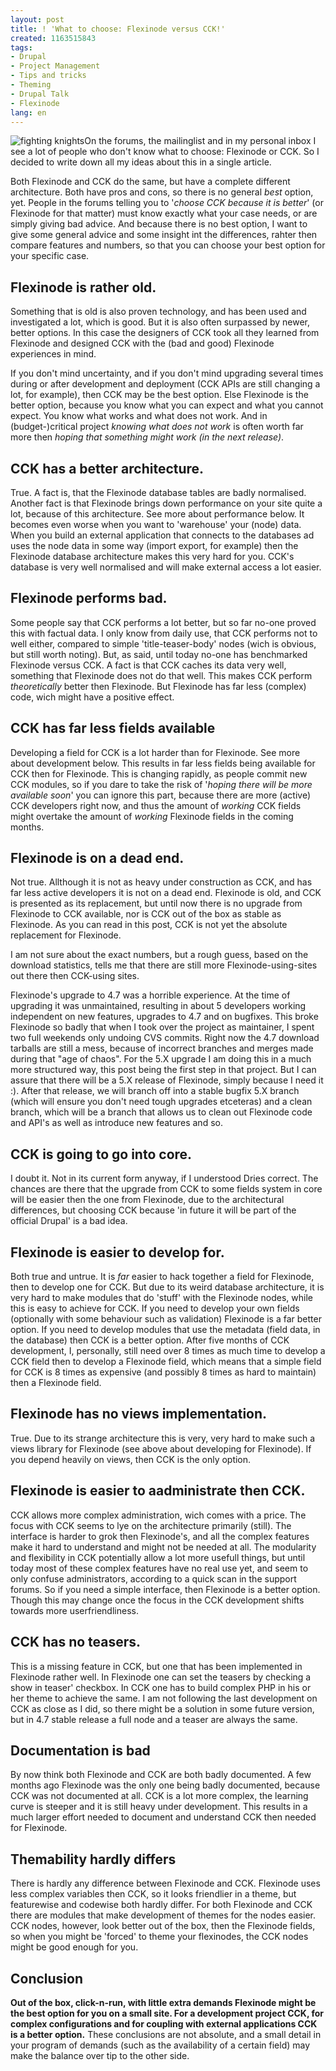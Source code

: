 ```yaml
---
layout: post
title: ! 'What to choose: Flexinode versus CCK!'
created: 1163515843
tags:
- Drupal
- Project Management
- Tips and tricks
- Theming
- Drupal Talk
- Flexinode
lang: en
---
```

<img src="http://webschuur.com/sites/webschuur.com/files/406969_knights.jpg" style="float:left" alt="fighting knights"/>On the forums, the mailinglist and in my personal inbox I see a lot of people who don't know what to choose: Flexinode or CCK. So I decided to write down all my ideas about this in a single article.

Both Flexinode and CCK do the same, but have a complete different architecture. Both have pros and cons, so there is no general _best_ option, yet. People in the forums telling you to '_choose CCK because it is better_' (or Flexinode for that matter) must know exactly what your case needs, or are simply giving bad advice. 
And because there is no best option, I want to give some general advice and some insight int the differences, rahter then compare features and numbers, so that you can choose your best option for your specific case. 

## Flexinode is rather old.
Something that is old is also proven technology, and has been used and investigated a lot, which is good. But it is also often surpassed by newer, better options. In this case the designers of CCK took all they learned from Flexinode and designed CCK with the (bad and good) Flexinode experiences in mind.

If you don't mind uncertainty, and if you don't mind upgrading several times during or after development and deployment (CCK APIs are still changing a lot, for example), then CCK may be the best option. Else Flexinode is the better option, because you know what you can expect and what you cannot expect. You know what works and what does not work. And in (budget-)critical project _knowing what does not work_ is often worth far more then _hoping that something might work (in the next release)_.

## CCK has a better architecture.
True. A fact is, that the Flexinode database tables are badly normalised. Another fact is that Flexinode brings down performance on your site quite a lot, because of this architecture. See more about performance below.
It becomes even worse when you want to 'warehouse' your (node) data. When you build an external application that connects to the databases ad uses the node data in some way (import export, for example) then the Flexinode database architecture makes this very hard for you. CCK's database is very well normalised and will make external access a lot easier. 

## Flexinode performs bad.
Some people say that CCK performs a lot better, but so far no-one proved this with factual data. I only know from daily use, that CCK performs not to well either, compared to simple 'title-teaser-body' nodes (wich is obvious, but still worth noting). But, as said, until today no-one has benchmarked Flexinode versus CCK. A fact is that CCK caches its data very well, something that Flexinode does not do that well. This makes CCK perform _theoretically_ better then Flexinode. But Flexinode has far less (complex) code, wich might have a positive effect.

## CCK has far less fields available
Developing a field for CCK is a lot harder than for Flexinode. See more about development below. This results in far less fields being available for CCK then for Flexinode. This is changing rapidly, as people commit new CCK modules, so if you dare to take the risk of '_hoping there will be more available soon_' you can ignore this part, because there are more (active) CCK developers right now, and thus the amount of _working_ CCK fields might overtake the amount of _working_ Flexinode fields in the coming months.

## Flexinode is on a dead end.
Not true. Allthough it is not as heavy under construction as CCK, and has far less active developers it is not on a dead end. Flexinode is old, and CCK is presented as its replacement, but until now there is no upgrade from Flexinode to CCK available, nor is CCK out of the box as stable as Flexinode. As you can read in this post, CCK is not yet the absolute replacement for Flexinode.

I am not sure about the exact numbers, but a rough guess, based on the download statistics, tells me that there are still more Flexinode-using-sites out there then CCK-using sites. 

Flexinode's upgrade to 4.7 was a horrible experience. At the time of upgrading it was unmaintained, resulting in about 5 developers working independent on new features, upgrades to 4.7 and on bugfixes. This broke Flexinode so badly that when I took over the project as maintainer, I spent two full weekends only undoing CVS commits. Right now the 4.7 download tarballs are still a mess, because of incorrect branches and merges made during that "age of chaos". For the 5.X upgrade I am doing this in a much more structured way, this post being the first step in that project. But I can assure that there will be a 5.X release of Flexinode, simply because I need it :).
After that release, we will branch off into a stable bugfix 5.X branch (which will ensure you don't need tough upgrades etceteras) and a clean branch, which will be a branch that allows us to clean out Flexinode code and API's as well as introduce new features and so. 

## CCK is going to go into core.
I doubt it. Not in its current form anyway, if I understood Dries correct. The chances are there that the upgrade from CCK to some fields system in core will be easier then the one from Flexinode, due to the architectural differences, but choosing CCK because 'in future it will be part of the official Drupal' is a bad idea. 

## Flexinode is easier to develop for.
Both true and untrue. It is _far_ easier to hack together a field for Flexinode, then to develop one for CCK. But due to its weird database architecture, it is very hard to make modules that do 'stuff' with the Flexinode nodes, while this is easy to achieve for CCK.
If you need to develop your own fields (optionally with some behaviour such as validation) Flexinode is a far better option. If you need to develop modules that use the metadata (field data, in the database) then CCK is a better option. 
After five months of CCK development, I, personally, still need over 8 times as much time to develop a CCK field then to develop a Flexinode field, which means that a simple field for CCK is 8 times as expensive (and possibly 8 times as hard to maintain) then a Flexinode field.

## Flexinode has no views implementation.
True. Due to its strange architecture this is very, very hard to make such a views library for Flexinode (see above about developing for Flexinode). If you depend heavily on views, then CCK is the only option. 

## Flexinode is easier to aadministrate then CCK.
CCK allows more complex administration, wich comes with a price. The focus with CCK seems to lye on the architecture primarily (still). The interface is harder to grok then Flexinode's, and all the complex features make it hard to understand and might not be needed at all. The modularity and flexibility in CCK potentially allow a lot more usefull things, but until today most of these complex features have no real use yet, and seem to only confuse administrators, according to a quick scan in the support forums. So if you need a simple interface, then Flexinode is a better option. Though this may change once the focus in the CCK development shifts towards more userfriendliness.

## CCK has no teasers.
This is a missing feature in CCK, but one that has been implemented in Flexinode rather well. In Flexinode one can set the teasers by checking a show in teaser' checkbox. In CCK one has to build complex PHP in his or her theme to achieve the same. I am not following the last development on CCK as close as I did, so there might be a solution in some future version, but in 4.7 stable release a full node and a teaser are always the same.

## Documentation is bad
By now  think both Flexinode and CCK are both badly documented. A few months ago Flexinode was the only one being badly documented, because CCK was not documented at all. CCK is a lot more complex, the learning curve is steeper and it is still heavy under development. This results in a much larger effort needed to document and understand CCK then needed for Flexinode.

## Themability hardly differs
There is hardly any difference between Flexinode and CCK. Flexinode uses less complex variables then CCK, so it looks friendlier in a theme, but featurewise and codewise both hardly differ. For both Flexinode and CCK there are modules that make development of themes for the nodes easier. CCK nodes, however, look better out of the box, then the Flexinode fields, so when you might be 'forced' to theme your flexinodes, the CCK nodes might be good enough for you.

## Conclusion 
__Out of the box, click-n-run, with little extra demands Flexinode might be the best option for you on a small site.
For a development project CCK, for complex configurations and for coupling with external applications CCK is a better option.__ These conclusions are not absolute, and a small detail in your program of demands (such as the availability of a certain field) may make the balance over tip to the other side.
